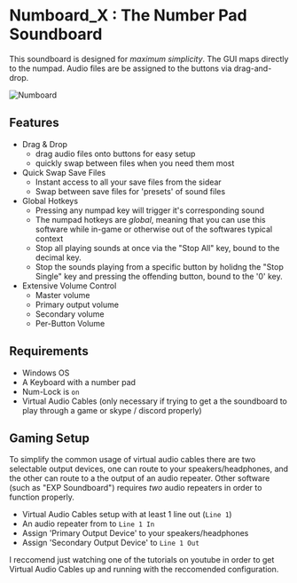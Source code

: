 # Numboard_X : The Number Pad Soundboard

This soundboard is designed for *maximum simplicity*. The GUI maps directly to the numpad. Audio files are be assigned to the buttons via drag-and-drop. 

![Numboard](http://i.imgur.com/c6HvES4.png)

## Features
- Drag & Drop
  - drag audio files onto buttons for easy setup
  - quickly swap between files when you need them most
- Quick Swap Save Files
  - Instant access to all your save files from the sidear
  - Swap between save files for 'presets' of sound files
- Global Hotkeys
  - Pressing any numpad key will trigger it's corresponding sound
  - The numpad hotkeys are *global*, meaning that you can use this software while in-game or otherwise out of the softwares typical context
  - Stop all playing sounds at once via the "Stop All" key, bound to the decimal key. 
  - Stop the sounds playing from a specific button by holidng the "Stop Single" key and pressing the offending button, bound to the '0' key. 
- Extensive Volume Control
  - Master volume
  - Primary output volume
  - Secondary volume
  - Per-Button Volume

## Requirements
- Windows OS
- A Keyboard with a number pad
- Num-Lock is `on`
- Virtual Audio Cables (only necessary if trying to get a the soundboard to play through a game or skype / discord properly)

## Gaming Setup

To simplify the common usage of virtual audio cables there are two selectable output devices, 
one can route to your speakers/headphones, and the other can route to a the output of an audio repeater. 
Other software (such as "EXP Soundboard") requires *two* audio repeaters in order to function properly. 

- Virtual Audio Cables setup with at least 1 line out (`Line 1`)
- An audio repeater from <your microphone> to `Line 1 In`
- Assign 'Primary Output Device' to your speakers/headphones
- Assign 'Secondary Output Device' to `Line 1 Out`

I reccomend just watching one of the tutorials on youtube in order to get Virtual Audio Cables up and running with the reccomended configuration.
